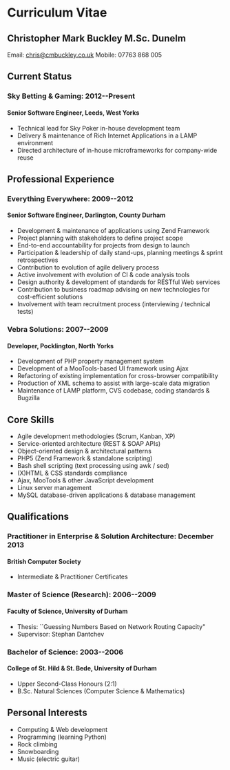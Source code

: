 # Curriculum Vitae

## Christopher Mark Buckley M.Sc. Dunelm

Email: chris@cmbuckley.co.uk
Mobile: 07763 868 005

## Current Status
### Sky Betting & Gaming: 2012--Present
#### Senior Software Engineer, Leeds, West Yorks
* Technical lead for Sky Poker in-house development team
* Delivery & maintenance of Rich Internet Applications in a LAMP environment
* Directed architecture of in-house microframeworks for company-wide reuse

## Professional Experience
### Everything Everywhere: 2009--2012
#### Senior Software Engineer, Darlington, County Durham
* Development & maintenance of applications using Zend Framework
* Project planning with stakeholders to define project scope
* End-to-end accountability for projects from design to launch
* Participation & leadership of daily stand-ups, planning meetings & sprint retrospectives
* Contribution to evolution of agile delivery process
* Active involvement with evolution of CI & code analysis tools
* Design authority & development of standards for RESTful Web services
* Contribution to business roadmap advising on new technologies for cost-efficient solutions
* Involvement with team recruitment process (interviewing / technical tests)
### Vebra Solutions: 2007--2009
#### Developer, Pocklington, North Yorks
* Development of PHP property management system
* Development of a MooTools-based UI framework using Ajax
* Refactoring of existing implementation for cross-browser compatibility
* Production of XML schema to assist with large-scale data migration
* Maintenance of LAMP platform, CVS codebase, coding standards & Bugzilla

## Core Skills
* Agile development methodologies (Scrum, Kanban, XP)
* Service-oriented architecture (REST & SOAP APIs)
* Object-oriented design & architectural patterns
* PHP5 (Zend Framework & standalone scripting)
* Bash shell scripting (text processing using awk / sed)
* (X)HTML & CSS standards compliance
* Ajax, MooTools & other JavaScript development
* Linux server management
* MySQL database-driven applications & database management

## Qualifications
### Practitioner in Enterprise & Solution Architecture: December 2013
#### British Computer Society
* Intermediate & Practitioner Certificates
### Master of Science (Research): 2006--2009
#### Faculty of Science, University of Durham
* Thesis: ``Guessing Numbers Based on Network Routing Capacity"
* Supervisor: Stephan Dantchev
### Bachelor of Science: 2003--2006
#### College of St. Hild & St. Bede, University of Durham
* Upper Second-Class Honours (2:1)
* B.Sc. Natural Sciences (Computer Science & Mathematics)

## Personal Interests
* Computing & Web development
* Programming (learning Python)
* Rock climbing
* Snowboarding
* Music (electric guitar)
